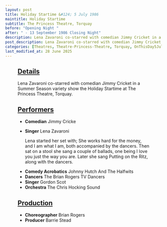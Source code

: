 ```yaml
---
layout: post
title: Holiday Startime &#124; 5 July 1986
maintitle: Holiday Startime
subtitle: The Princess Theatre, Torquay
before: "Opening Night "
after: " - 13 September 1986 Closing Night"
description: Lena Zavaroni co-starred with comedian Jimmy Cricket in a Summer Season variety show at The Princess Theatre, Torquay.
post_description: Lena Zavaroni co-starred with comedian Jimmy Cricket in a Summer Season variety show at The Princess Theatre, Torquay.
categories: [Theatres, Theatre-Princess-Theatre, Torquay, OnThisDay5July, OnThisDay13September]
last_modified_at: 28 June 2025
---
```


<figure class="fig3">
<div class="CardLayout">
<div class="CardItem"><h2 id="infobox1" class="infobox"><a href="#infobox1">Details</a></h2>
<div class="CardItem split">
<p>Lena Zavaroni co-starred with comedian Jimmy Cricket in a Summer Season variety show the Holiday Startime at The Princess Theatre, Torquay.</p>
</div></div></div>
</figure>

<figure class="fig3">
<div class="CardLayout">
<div class="CardItem"><h2 id="infobox2" class="infobox"><a href="#infobox2">Performers</a></h2>
<div class="CardItem split">
<ul>
<li><strong>Comedian</strong> Jimmy Cricke</li> 
<li>
<p><strong>Singer</strong> Lena Zavaroni</p>
<p>Lena started her set with; She works hard for the money, and I am what I am, both accompanied by the dancers. Then sat on a stool she sang a couple of ballads, one being I love you just the way you are. Later she sang Putting on the Ritz, along with the dancers.</p>
</li>
<li><strong>Comedy Acrobatics</strong> Johnny Hutch And The Halfwits</li> 
<li><strong>Dancers</strong> The Brian Rogers TV Dancers</li> 
<li><strong>Singer</strong> Gordon Scot</li> 
<li><strong>Orchestra</strong> The Chris Hocking Sound</li> 
</ul>
</div></div></div>
</figure>

<figure class="fig3">
<div class="CardLayout">
<div class="CardItem"><h2 id="infobox3" class="infobox"><a href="#infobox3">Production</a></h2>
<div class="CardItem split">
<ul>
<li><strong>Choreographer</strong> Brian Rogers</li> 
<li><strong>Producer</strong> Barrie Stead</li> 
</ul>
</div></div></div>
</figure>
